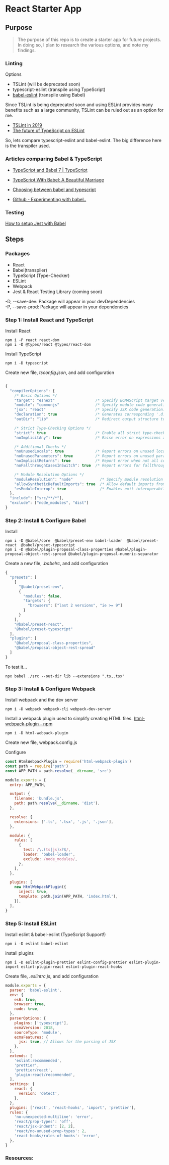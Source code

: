 # React Starter App

## Purpose

> The purpose of this repo is to create a starter app for future projects. In
> doing so, I plan to research the various options, and note my findings.

### Linting

Options

- TSLint (will be deprecated soon)
- typescript-eslint (transpile using TypeScript)
- [babel-eslint](https://www.npmjs.com/package/babel-eslint) (transpile using
  Babel)

Since TSLint is being deprecated soon and using ESLint provides many benefits
such as a large community, TSLint can be ruled out as an option for me.

- [TSLint in 2019](https://medium.com/palantir/tslint-in-2019-1a144c2317a9)
- [The future of TypeScript on ESLint](https://eslint.org/blog/2019/01/future-typescript-eslint)

So, lets compare typescript-eslint and babel-eslint. The big difference here is
the transpiler used.

### Articles comparing Babel & TypeScript

- [TypeScript and Babel 7 \| TypeScript](https://devblogs.microsoft.com/typescript/typescript-and-babel-7/)
- [TypeScript With Babel: A Beautiful Marriage](https://iamturns.com/typescript-babel/)

- [Choosing between babel and typescript](https://blog.logrocket.com/choosing-between-babel-and-typescript-4ed1ad563e41/)
- [Github - Experimenting with babel..](https://github.com/manuelbieh/experimenting-with-babel-7-typescript-and-eslint)

### Testing

[How to setup Jest with Babel](https://www.wisdomgeek.com/development/web-developmenthow-to-setup-jest-typescript-babel-webpack-project/)

## Steps

### Packages

- React
- Babel(transpiler)
- TypeScript (Type-Checker)
- ESLint
- Webpack
- Jest & React Testing Library (coming soon)

-D, --save-dev: Package will appear in your devDependencies <br> -P,
--save-prod: Package will appear in your dependencies

### Step 1: Install React and TypeScript

Install React

```
npm i -P react react-dom
npm i -D @types/react @types/react-dom
```

Install TypeScript

```
npm i -D typescript
```

Create new file, _tsconfig.json_, and add configuration

```js

{
  "compilerOptions": {
    /* Basic Options */
    "target": "esnext"                  /* Specify ECMAScript target version: 'ES3' (default), 'ES5', 'ES2015', 'ES2016', 'ES2017','ES2018' or 'ESNEXT'. */,
    "module": "commonjs"                /* Specify module code generation: 'none', 'commonjs', 'amd', 'system', 'umd', 'es2015', or 'ESNext'. */,
    "jsx": "react"                      /* Specify JSX code generation: 'preserve', 'react-native', or 'react'. */,
    "declaration": true                 /* Generates corresponding '.d.ts' file. */,
    "outDir": "lib"                     /* Redirect output structure to the directory. */,

    /* Strict Type-Checking Options */
    "strict": true                      /* Enable all strict type-checking options. */,
    "noImplicitAny": true               /* Raise error on expressions and declarations with an implied 'any' type. */,

    /* Additional Checks */
    "noUnusedLocals": true              /* Report errors on unused locals. */,
    "noUnusedParameters": true          /* Report errors on unused parameters. */,
    "noImplicitReturns": true           /* Report error when not all code paths in function return a value. */,
    "noFallthroughCasesInSwitch": true  /* Report errors for fallthrough cases in switch statement. */,

    /* Module Resolution Options */
    "moduleResolution": "node"            /* Specify module resolution strategy: 'node' (Node.js) or 'classic' (TypeScript pre-1.6). */,
    "allowSyntheticDefaultImports": true  /* Allow default imports from modules with no default export. This does not affect code emit, just typechecking. */,
    "esModuleInterop": true               /* Enables emit interoperability between CommonJS and ES Modules via creation of namespace objects for all imports. Implies 'allowSyntheticDefaultImports'. */
  },
  "include": ["src/**/*"],
  "exclude": ["node_modules", "dist"]
}


```

### Step 2: Install & Configure Babel

Install

```
npm i -D @babel/core  @babel/preset-env babel-loader  @babel/preset-react  @babel/preset-typescript
npm i -D @babel/plugin-proposal-class-properties @babel/plugin-proposal-object-rest-spread @babel/plugin-proposal-numeric-separator
```

Create a new file, _.babelrc_, and add configuration

```js
{
  "presets": [
    [
      "@babel/preset-env",
      {
        "modules": false,
        "targets": {
          "browsers": ["last 2 versions", "ie >= 9"]
        }
      }
    ],
    "@babel/preset-react",
    "@babel/preset-typescript"
  ],
  "plugins": [
    "@babel/proposal-class-properties",
    "@babel/proposal-object-rest-spread"
  ]
}
```

To test it...

```
npx babel ./src --out-dir lib --extensions ".ts,.tsx"
```

### Step 3: Install & Configure Webpack

Install webpack and the dev server

```
npm i -D webpack webpack-cli webpack-dev-server
```

Install a webpack plugin used to simplify creating HTML files.
[html-webpack-plugin - npm](https://www.npmjs.com/package/html-webpack-plugin)

```
npm i -D html-webpack-plugin
```

Create new file, webpack.config.js

Configure

```js
const HtmlWebpackPlugin = require('html-webpack-plugin')
const path = require('path')
const APP_PATH = path.resolve(__dirname, 'src')

module.exports = {
  entry: APP_PATH,

  output: {
    filename: 'bundle.js',
    path: path.resolve(__dirname, 'dist'),
  },

  resolve: {
    extensions: ['.ts', '.tsx', '.js', '.json'],
  },

  module: {
    rules: [
      {
        test: /\.(ts|js)x?$/,
        loader: 'babel-loader',
        exclude: /node_modules/,
      },
    ],
  },

  plugins: [
    new HtmlWebpackPlugin({
      inject: true,
      template: path.join(APP_PATH, 'index.html'),
    }),
  ],
}
```

### Step 5: Install ESLint

Install eslint & babel-eslint (TypeScript Support!)

```
npm i -D eslint babel-eslint
```

install plugins

```
npm i -D eslint-plugin-prettier eslint-config-prettier eslint-plugin-import eslint-plugin-react eslint-plugin-react-hooks
```

Create file, _.eslintrc.js_, and add configuration

```js
module.exports = {
  parser: 'babel-eslint',
  env: {
    es6: true,
    browser: true,
    node: true,
  },
  parserOptions: {
    plugins: ['typescript'],
    ecmaVersion: 2018,
    sourceType: 'module',
    ecmaFeatures: {
      jsx: true, // Allows for the parsing of JSX
    },
  },
  extends: [
    'eslint:recommended',
    'prettier',
    'prettier/react',
    'plugin:react/recommended',
  ],
  settings: {
    react: {
      version: 'detect',
    },
  },
  plugins: ['react', 'react-hooks', 'import', 'prettier'],
  rules: {
    'no-unexpected-multiline': 'error',
    'react/prop-types': 'off',
    'react/jsx-indent': [2, 2],
    'react/no-unused-prop-types': 2,
    'react-hooks/rules-of-hooks': 'error',
  },
}
```

### Resources:
